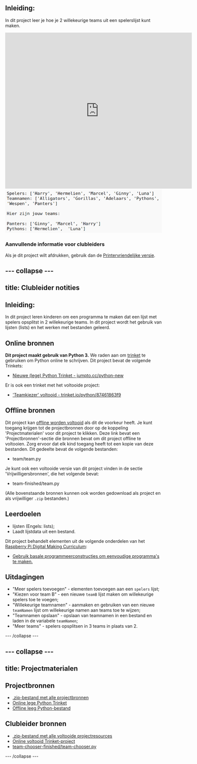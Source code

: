 ## Inleiding:

In dit project leer je hoe je 2 willekeurige teams uit een spelerslijst kunt maken.

<div class="trinket">
  <iframe src="https://trinket.io/embed/python/87461863f9?outputOnly=true&start=result" width="600" height="500" frameborder="0" marginwidth="0" marginheight="0" allowfullscreen>
  </iframe>
  <img src="images/team-finished.png">
</div>

### Aanvullende informatie voor clubleiders

Als je dit project wilt afdrukken, gebruik dan de [Printervriendelijke versie](https://projects.raspberrypi.org/nl-NL/projects/team-chooser/print).

--- collapse ---
---
title: Clubleider notities
---
## Inleiding:

In dit project leren kinderen om een programma te maken dat een lijst met spelers opsplitst in 2 willekeurige teams. In dit project wordt het gebruik van lijsten (lists) en het werken met bestanden geleerd.

## Online bronnen

**Dit project maakt gebruik van Python 3.** We raden aan om [trinket](https://trinket.io/) te gebruiken om Python online te schrijven. Dit project bevat de volgende Trinkets:

* [Nieuwe (lege) Python Trinket - jumpto.cc/python-new](http://jumpto.cc/python-new)

Er is ook een trinket met het voltooide project:

* ['Teamkiezer' voltooid - trinket.io/python/87461863f9](https://trinket.io/python/87461863f9)

## Offline bronnen

Dit project kan [offline worden voltooid](https://www.codeclubprojects.org/en-GB/resources/python-working-offline/) als dit de voorkeur heeft. Je kunt toegang krijgen tot de projectbronnen door op de koppeling 'Projectmaterialen' voor dit project te klikken. Deze link bevat een 'Projectbronnen'-sectie die bronnen bevat om dit project offline te voltooien. Zorg ervoor dat elk kind toegang heeft tot een kopie van deze bestanden. Dit gedeelte bevat de volgende bestanden:

* team/team.py

Je kunt ook een voltooide versie van dit project vinden in de sectie 'Vrijwilligersbronnen', die het volgende bevat:

* team-finished/team.py

(Alle bovenstaande bronnen kunnen ook worden gedownload als project en als vrijwilliger `.zip` bestanden.)

## Leerdoelen

* lijsten (Engels: lists);
* Laadt lijstdata uit een bestand.

Dit project behandelt elementen uit de volgende onderdelen van het [Raspberry Pi Digital Making Curriculum](http://rpf.io/curriculum):

* [Gebruik basale programmeerconstructies om eenvoudige programma's te maken.](https://www.raspberrypi.org/curriculum/programming/creator)

## Uitdagingen

* "Meer spelers toevoegen" - elementen toevoegen aan een `spelers` lijst;
* "Kiezen voor team B" - een nieuwe `teamB` lijst maken om willekeurige spelers toe te voegen;
* "Willekeurige teamnamen" - aanmaken en gebruiken van een nieuwe `teamNamen` lijst om willekeurige namen aan teams toe te wijzen;
* "Teamnamen opslaan" - opslaan van teamnamen in een bestand en laden in de variabele `teamNamen`;
* "Meer teams" - spelers opsplitsen in 3 teams in plaats van 2.

--- /collapse ---

--- collapse ---
---
title: Projectmaterialen
---
## Projectbronnen

* [.zip-bestand met alle projectbronnen](resources/team-chooser-project-resources.zip)
* [Online lege Python Trinket](http://jumpto.cc/python-new)
* [Offline leeg Python-bestand](resources/new-new.py)

## Clubleider bronnen

* [.zip-bestand met alle voltooide projectresources](resources/team-chooser-volunteer-resources.zip)
* [Online voltooid Trinket-project](https://trinket.io/python/87461863f9)
* [team-chooser-finished/team-chooser.py](resources/team-chooser-finished-team-chooser.py)

--- /collapse ---
